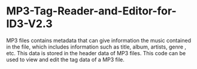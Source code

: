 # MP3-Tag-Reader-and-Editor-for-ID3-V2.3
MP3 files contains metadata that can give information the music contained in the file, which includes information such as title, album, artists, genre , etc. This data is stored in the header data of MP3 files. This code can be used to view and edit the tag data of a MP3 file.
